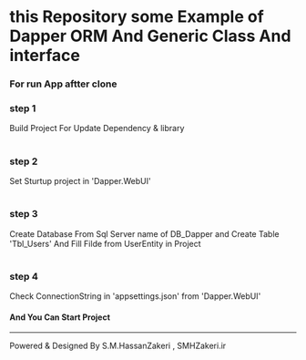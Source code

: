 # this Repository some Example of Dapper ORM And Generic Class And interface
### For run App aftter clone  
### step 1 
Build Project For Update Dependency & library
#
### step 2 
Set Sturtup project in 'Dapper.WebUI'
#
### step 3 
Create Database From Sql Server  name of DB_Dapper and Create Table 'Tbl_Users' And Fill Filde from UserEntity in Project 
#
### step 4 
Check ConnectionString in 'appsettings.json' from 'Dapper.WebUI' 
#### And You Can Start Project 
------------------------------------------------
Powered & Designed By S.M.HassanZakeri , SMHZakeri.ir
